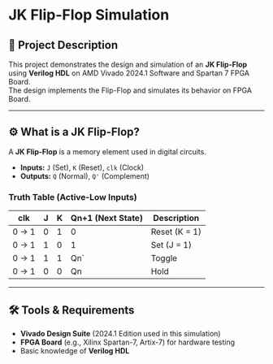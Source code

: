 # JK Flip-Flop Simulation  

## 📌 Project Description  
This project demonstrates the design and simulation of an **JK Flip-Flop** using **Verilog HDL** on AMD Vivado 2024.1 Software and Spartan 7 FPGA Board.  
The design implements the Flip-Flop and simulates its behavior on FPGA Board. 

---

## ⚙️ What is a JK Flip-Flop?  
A **JK Flip-Flop** is a memory element used in digital circuits.  
- **Inputs:** `J` (Set), `K` (Reset), `clk` (Clock) 
- **Outputs:** `Q` (Normal), `Q'` (Complement)  

### Truth Table (Active-Low Inputs)

| clk    | J | K | Qn+1 (Next State) | Description   |
|--------|---|---|-------------------|---------------|
| 0 -> 1 | 0 | 1 | 0                 | Reset (K = 1) |
| 0 -> 1 | 1 | 0 | 1                 | Set (J = 1)   |
| 0 -> 1 | 1 | 1 | Qn`               | Toggle        |
| 0 -> 1 | 0 | 0 | Qn                | Hold          |

---

## 🛠 Tools & Requirements  
- **Vivado Design Suite** (2024.1 Edition used in this simulation)  
- **FPGA Board** (e.g., Xilinx Spartan-7, Artix-7) for hardware testing  
- Basic knowledge of **Verilog HDL**  

